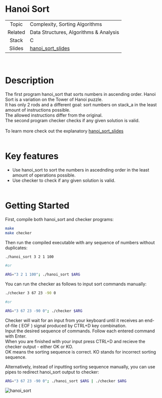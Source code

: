 # Hanoi Sort 

|  |  |
| :-: | - |
| Topic | Complexity, Sorting Algorithms |
| Related | Data Structures, Algorithms & Analysis |
| Stack | C |
| Slides | [hanoi_sort_slides](https://docs.google.com/presentation/d/e/2PACX-1vTEFvmQacI0a-NeA9DnU58SuYOy3MqDvup1_kxTQklIl93tVBSGWQalBJoeJAv8oACY-o2M35ARGiqq/pub?start=false&loop=false&delayms=3000) |

<br/>

# Description

The first program hanoi_sort that sorts numbers in ascending order. Hanoi Sort is a variation on the Tower of Hanoi puzzle. <br>
It has only 2 rods and a different goal: sort numbers on stack_a in the least amount of instructions possible. <br>
The allowed instructions differ from the original.<br>
The second program checker checks if any given solution is valid. <br><br>
To learn more check out the explanatory [hanoi_sort_slides](https://docs.google.com/presentation/d/e/2PACX-1vTEFvmQacI0a-NeA9DnU58SuYOy3MqDvup1_kxTQklIl93tVBSGWQalBJoeJAv8oACY-o2M35ARGiqq/pub?start=false&loop=false&delayms=3000) <br><br>

# Key features
- Use hanoi_sort to sort the numbers in ascednding order in the least amount of operations possible.
- Use checker to check if any given solution is valid.<br><br>

# Getting Started

First, compile both hanoi_sort and checker programs:<br>

```bash
make
make checker
```

Then run the compiled executable with any sequence of numbers without duplicates:

```bash
./hanoi_sort 3 2 1 100

#or

ARG="3 2 1 100"; ./hanoi_sort $ARG
```

You can run the checker as follows to input sort commands manually: <br>
 
```bash
./checker 3 67 23 -90 0

#or

ARG="3 67 23 -90 0"; ./checker $ARG
```
Checker will wait for an input from your keyboard until it receives an end-of-file ( EOF ) signal produced by CTRL+D key combination.<br>
Input the desired sequence of commands. Follow each entered command with Enter. <br>
When you are finished with your input press CTRL+D and recieve the checker output - either OK or KO.<br>
OK means the sorting sequence is correct. KO stands for incorrect sorting sequence.

Alternatively, instead of inputting sorting sequence manually, you can use pipes to redirect hanoi_sort output to checker:
```bash
ARG="3 67 23 -90 0"; ./hanoi_sort $ARG | ./checker $ARG 
```

![hanoi_sort](https://i.ibb.co/68K8LDK/Screenshot-from-2023-01-10-13-04-32.png)